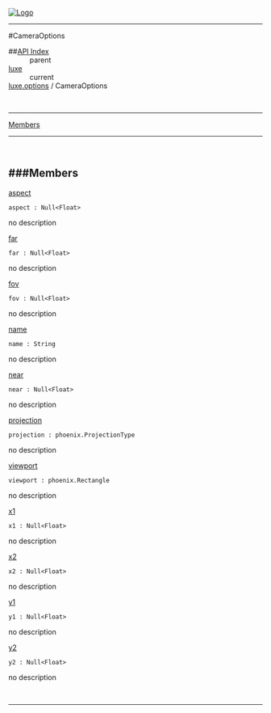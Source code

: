 
[![Logo](../../../images/logo.png)](../../../index.html)

---

#CameraOptions


##[API Index](../../../api/index.html#luxe.options)   
&emsp;&emsp;&emsp;parent    
[luxe](../)     
&emsp;&emsp;&emsp;current    
[luxe.options](./) / CameraOptions

<br/>

---


[Members](#Members)   


---

&nbsp;   

<a class="lift" name="Members" ></a>
###Members   
---
<a class="lift" name="aspect" href="#aspect">aspect</a>



`aspect : Null<Float>`

<span class="small_desc_flat"> no description </span>   

<a class="lift" name="far" href="#far">far</a>



`far : Null<Float>`

<span class="small_desc_flat"> no description </span>   

<a class="lift" name="fov" href="#fov">fov</a>



`fov : Null<Float>`

<span class="small_desc_flat"> no description </span>   

<a class="lift" name="name" href="#name">name</a>



`name : String`

<span class="small_desc_flat"> no description </span>   

<a class="lift" name="near" href="#near">near</a>



`near : Null<Float>`

<span class="small_desc_flat"> no description </span>   

<a class="lift" name="projection" href="#projection">projection</a>



`projection : phoenix.ProjectionType`

<span class="small_desc_flat"> no description </span>   

<a class="lift" name="viewport" href="#viewport">viewport</a>



`viewport : phoenix.Rectangle`

<span class="small_desc_flat"> no description </span>   

<a class="lift" name="x1" href="#x1">x1</a>



`x1 : Null<Float>`

<span class="small_desc_flat"> no description </span>   

<a class="lift" name="x2" href="#x2">x2</a>



`x2 : Null<Float>`

<span class="small_desc_flat"> no description </span>   

<a class="lift" name="y1" href="#y1">y1</a>



`y1 : Null<Float>`

<span class="small_desc_flat"> no description </span>   

<a class="lift" name="y2" href="#y2">y2</a>



`y2 : Null<Float>`

<span class="small_desc_flat"> no description </span>   



&nbsp;
&nbsp;
&nbsp;

---  


&nbsp;   
&nbsp;   
